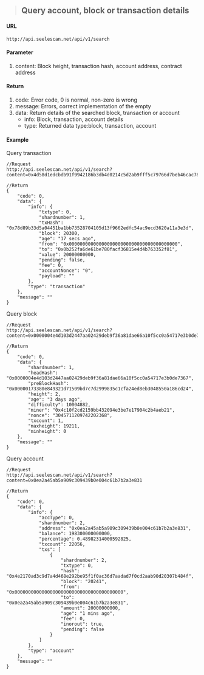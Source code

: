 >## Query account, block or transaction details
#### URL
	http://api.seelescan.net/api/v1/search

#### Parameter 
1. content: Block height, transaction hash, account address, contract address

#### Return
1. code: Error code, 0 is normal, non-zero is wrong
2. message: Errors, correct implementation of the empty
3. data: Return details of the searched block, transaction or account
	- info: Block, transaction, account details
	- type: Returned data type:block, transaction, account

#### Example
Query transaction
	
	//Request
	http://api.seelescan.net/api/v1/search?content=0x4d58d1edcbdb91f9942186b3db4d0214c5d2ab9fff5c79766d7beb46cac7881f
	
	//Return
	{
		"code": 0, 
		"data": {
			"info": {
				"txtype": 0, 
				"shardnumber": 1, 
				"txHash": "0x78d89b33d5a04451ba1bb73528704105d13f9662edfc54ac9ecd3620a11a3e3d", 
				"block": 20300, 
				"age": "17 secs ago", 
				"from": "0x0000000000000000000000000000000000000000", 
				"to": "0x0b252fa6de61be780facf36815e4d4b763352f81", 
				"value": 20000000000, 
				"pending": false, 
				"fee": 0, 
				"accountNonce": "0", 
				"payload": ""
			}, 
			"type": "transaction"
		}, 
		"message": ""
	}

Query block
	
	//Request
	http://api.seelescan.net/api/v1/search?content=0x0000004e4d103d2447aa02429deb9f36a81dae66a10f5cc0a54717e3b0de7367
	
	//Return
	{
		"code": 0, 
		"data": {
			"shardnumber": 1, 
			"headHash": "0x0000004e4d103d2447aa02429deb9f36a81dae66a10f5cc0a54717e3b0de7367", 
			"preBlockHash": "0x00000173380e849321d71509bd7c7d2999835c1cfa24ed8eb3048550a186cd24", 
			"height": 2, 
			"age": "3 days ago", 
			"difficulty": 10004882, 
			"miner": "0x4c10f2cd2159bb432094e3be7e17904c2b4aeb21", 
			"nonce": "3045711209742202368", 
			"txcount": 1, 
			"maxheight": 19211, 
			"minheight": 0
		}, 
		"message": ""
	}
	
Query account
	
	//Request
	http://api.seelescan.net/api/v1/search?content=0x0ea2a45ab5a909c309439b0e004c61b7b2a3e831
	
	//Return
	{
		"code": 0, 
		"data": {
			"info": {
				"accType": 0, 
				"shardnumber": 2, 
				"address": "0x0ea2a45ab5a909c309439b0e004c61b7b2a3e831", 
				"balance": 198300000000000, 
				"percentage": 0.48982314000592825, 
				"txcount": 22056, 
				"txs": [
					{
						"shardnumber": 2, 
						"txtype": 0, 
						"hash": "0x4e2170ad3c9d7a4d468e292be95f1f0ac36d7aadad7f0cd2aab90d20307b484f", 
						"block": "20241", 
						"from": "0x0000000000000000000000000000000000000000", 
						"to": "0x0ea2a45ab5a909c309439b0e004c61b7b2a3e831", 
						"amount": 20000000000, 
						"age": "1 mins ago", 
						"fee": 0, 
						"inorout": true, 
						"pending": false
					}
				]
			}, 
			"type": "account"
		}, 
		"message": ""
	}